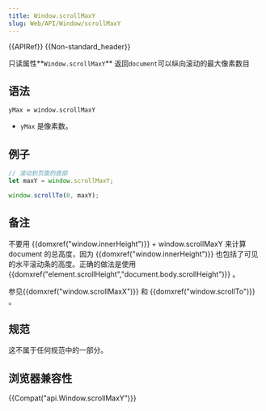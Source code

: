 ```yaml
---
title: Window.scrollMaxY
slug: Web/API/Window/scrollMaxY
---
```

{{APIRef}} {{Non-standard_header}}

只读属性**`Window.scrollMaxY`** 返回`document`可以纵向滚动的最大像素数目

## 语法

```plain
yMax = window.scrollMaxY
```

- `yMax` 是像素数。

## 例子

```js
// 滚动到页面的底部
let maxY = window.scrollMaxY;

window.scrollTo(0, maxY);
```

## 备注

不要用 {{domxref("window.innerHeight")}} + window\.scrollMaxY 来计算 document 的总高度，因为 {{domxref("window.innerHeight")}} 也包括了可见的水平滚动条的高度。正确的做法是使用 {{domxref("element.scrollHeight","document.body.scrollHeight")}} 。

参见{{domxref("window.scrollMaxX")}} 和 {{domxref("window.scrollTo")}} 。

## 规范

这不属于任何规范中的一部分。

## 浏览器兼容性

{{Compat("api.Window.scrollMaxY")}}

